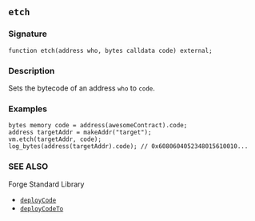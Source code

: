 ## `etch`

### Signature

```solidity
function etch(address who, bytes calldata code) external;
```

### Description

Sets the bytecode of an address `who` to `code`.

### Examples

```solidity
bytes memory code = address(awesomeContract).code;
address targetAddr = makeAddr("target");
vm.etch(targetAddr, code);
log_bytes(address(targetAddr).code); // 0x6080604052348015610010...
```

### SEE ALSO

Forge Standard Library

- [`deployCode`](../reference/forge-std/deployCode.md)
- [`deployCodeTo`](../reference/forge-std/deployCodeTo.md) 